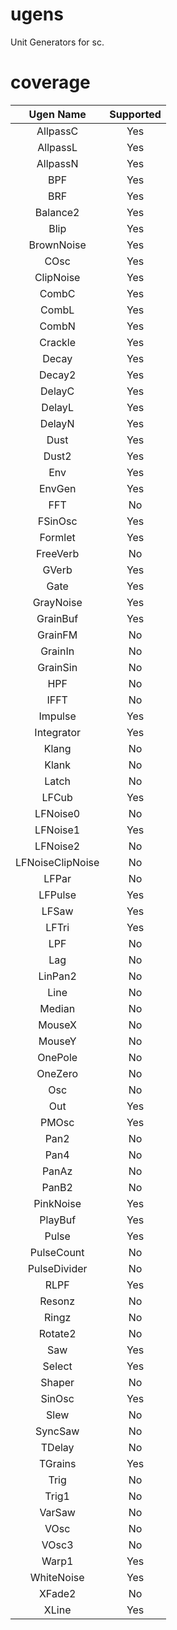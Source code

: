 # ugens

Unit Generators for sc.

# coverage

| Ugen Name                   | Supported |
|:---------------------------:|:---------:|
| AllpassC                    | Yes       |
| AllpassL                    | Yes       |
| AllpassN                    | Yes       |
| BPF                         | Yes       |
| BRF                         | Yes       |
| Balance2                    | Yes       |
| Blip                        | Yes       |
| BrownNoise                  | Yes       |
| COsc                        | Yes       |
| ClipNoise                   | Yes       |
| CombC                       | Yes       |
| CombL                       | Yes       |
| CombN                       | Yes       |
| Crackle                     | Yes       |
| Decay                       | Yes       |
| Decay2                      | Yes       |
| DelayC                      | Yes       |
| DelayL                      | Yes       |
| DelayN                      | Yes       |
| Dust                        | Yes       |
| Dust2                       | Yes       |
| Env                         | Yes       |
| EnvGen                      | Yes       |
| FFT                         | No        |
| FSinOsc                     | Yes       |
| Formlet                     | Yes       |
| FreeVerb                    | No        |
| GVerb                       | Yes       |
| Gate                        | Yes       |
| GrayNoise                   | Yes       |
| GrainBuf                    | Yes       |
| GrainFM                     | No        |
| GrainIn                     | No        |
| GrainSin                    | No        |
| HPF                         | No        |
| IFFT                        | No        |
| Impulse                     | Yes       |
| Integrator                  | Yes       |
| Klang                       | No        |
| Klank                       | No        |
| Latch                       | No        |
| LFCub                       | Yes       |
| LFNoise0                    | No        |
| LFNoise1                    | Yes       |
| LFNoise2                    | No        |
| LFNoiseClipNoise            | No        |
| LFPar                       | No        |
| LFPulse                     | Yes       |
| LFSaw                       | Yes       |
| LFTri                       | Yes       |
| LPF                         | No        |
| Lag                         | No        |
| LinPan2                     | No        |
| Line                        | No        |
| Median                      | No        |
| MouseX                      | No        |
| MouseY                      | No        |
| OnePole                     | No        |
| OneZero                     | No        |
| Osc                         | No        |
| Out                         | Yes       |
| PMOsc                       | Yes       |
| Pan2                        | No        |
| Pan4                        | No        |
| PanAz                       | No        |
| PanB2                       | No        |
| PinkNoise                   | Yes       |
| PlayBuf                     | Yes       |
| Pulse                       | Yes       |
| PulseCount                  | No        |
| PulseDivider                | No        |
| RLPF                        | Yes       |
| Resonz                      | No        |
| Ringz                       | No        |
| Rotate2                     | No        |
| Saw                         | Yes       |
| Select                      | Yes       |
| Shaper                      | No        |
| SinOsc                      | Yes       |
| Slew                        | No        |
| SyncSaw                     | No        |
| TDelay                      | No        |
| TGrains                     | Yes       |
| Trig                        | No        |
| Trig1                       | No        |
| VarSaw                      | No        |
| VOsc                        | No        |
| VOsc3                       | No        |
| Warp1                       | Yes       |
| WhiteNoise                  | Yes       |
| XFade2                      | No        |
| XLine                       | Yes       |
